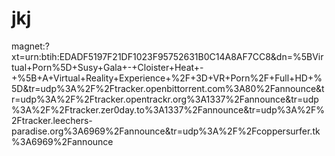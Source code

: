 # jkj
magnet:?xt=urn:btih:EDADF5197F21DF1023F95752631B0C14A8AF7CC8&amp;dn=%5BVirtual+Porn%5D+Susy+Gala+-+Cloister+Heat+-+%5B+A+Virtual+Reality+Experience+%2F+3D+VR+Porn%2F+Full+HD+%5D&amp;tr=udp%3A%2F%2Ftracker.openbittorrent.com%3A80%2Fannounce&amp;tr=udp%3A%2F%2Ftracker.opentrackr.org%3A1337%2Fannounce&amp;tr=udp%3A%2F%2Ftracker.zer0day.to%3A1337%2Fannounce&amp;tr=udp%3A%2F%2Ftracker.leechers-paradise.org%3A6969%2Fannounce&amp;tr=udp%3A%2F%2Fcoppersurfer.tk%3A6969%2Fannounce
